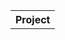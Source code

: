 <!-- # 42Cursus progress


| Project          | Topic                     | Status |
| ---------------- | ------------------------- | :----: |
|                                                       
|                  |                           |        |
| libft            | C - Libraries             |<a href="https://github.com/JaeSeoKim/badge42"><img src="https://badge42.vercel.app/api/v2/cl9smgnrq00250fju0ztclesb/project/2825116" alt="yes-slim's 42 Libft Score" /></a>|
| ---------------- | ------------------------- | :----: |
|                  |                           |        |
| ft_printf        | C - Variadic functions    |<a href="https://github.com/JaeSeoKim/badge42"><img src="https://badge42.vercel.app/api/v2/cl9smgnrq00250fju0ztclesb/project/2865826" alt="yes-slim's 42 ft_printf Score" /></a>|
| get_next_line    | C - Static variables      |<a href="https://github.com/JaeSeoKim/badge42"><img src="https://badge42.vercel.app/api/v2/cl9smgnrq00250fju0ztclesb/project/2865833" alt="yes-slim's 42 get_next_line Score" /></a>|
| born2beroot      | System administration     |<a href="https://github.com/JaeSeoKim/badge42"><img src="https://badge42.vercel.app/api/v2/cl9smgnrq00250fju0ztclesb/project/2865834" alt="yes-slim's 42 Born2beroot Score" /></a>|
| ---------------- | ------------------------- | :----: |
|                  |                           |        |
| Exam rank 2	   |                           |<a href="https://github.com/JaeSeoKim/badge42"><img src="https://badge42.vercel.app/api/v2/cl9smgnrq00250fju0ztclesb/project/2914671" alt="yes-slim's 42 Exam Rank 02 Score" /></a>|
| push_swap        | C - Sorting algorithms    |<a href="https://github.com/JaeSeoKim/badge42"><img src="https://badge42.vercel.app/api/v2/cl9smgnrq00250fju0ztclesb/project/2928272" alt="yes-slim's 42 push_swap Score" /></a>|
| so_long          | C - 2D GameDev            |<a href="https://github.com/JaeSeoKim/badge42"><img src="https://badge42.vercel.app/api/v2/cl9smgnrq00250fju0ztclesb/project/2916152" alt="yes-slim's 42 so_long Score" /></a>|
| pipex            | C - Pipe                  |<a href="https://github.com/JaeSeoKim/badge42"><img src="https://badge42.vercel.app/api/v2/cl9smgnrq00250fju0ztclesb/project/2997267" alt="yes-slim's 42 pipex Score" /></a>| -->

<table>
  <tr>
    <th>Project</th>
    <!-- <th>Topic</th>
    <th>Status</th> -->
  </tr>
  <!-- <tr>
    <td>Alfreds Futterkiste</td>
    <td>Maria Anders</td>
    <td>Germany</td>
  </tr>
  <tr>
    <td>Centro comercial Moctezuma</td>
    <td>Francisco Chang</td>
    <td>Mexico</td>
  </tr> -->
</table>